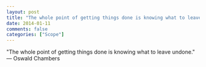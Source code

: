 ```yaml
---
layout: post
title: "The whole point of getting things done is knowing what to leave undone."
date: 2014-01-11
comments: false
categories: ["Scope"]
---
```


<span class='quote'>"The whole point of getting things done is knowing what to leave undone."</span>
<span class='by'>— Oswald Chambers</span>
